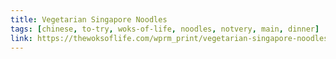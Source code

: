 ```yaml
---
title: Vegetarian Singapore Noodles
tags: [chinese, to-try, woks-of-life, noodles, notvery, main, dinner]
link: https://thewoksoflife.com/wprm_print/vegetarian-singapore-noodles/
---
```


